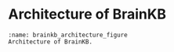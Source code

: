 # Architecture of BrainKB



```{figure} images/brainkb-arch.png
:name: brainkb_architecture_figure
Architecture of BrainKB.
```